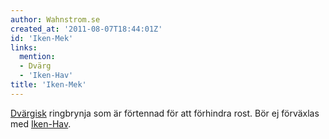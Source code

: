 ```yaml
---
author: Wahnstrom.se
created_at: '2011-08-07T18:44:01Z'
id: 'Iken-Mek'
links:
  mention:
  - Dvärg
  - 'Iken-Hav'
title: 'Iken-Mek'
---
```


[Dvärgisk] ringbrynja som är förtennad för att förhindra rost. Bör ej förväxlas med [Iken-Hav].

  [Dvärgisk]: Dvärg
  [Iken-Hav]: Iken-Hav